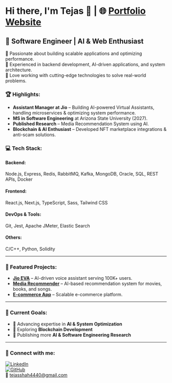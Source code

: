 # Hi there, I'm Tejas 👋  | 🌐 [Portfolio Website](https://hero4440.github.io/Personal-Website/) 

## 🚀 Software Engineer | AI & Web Enthusiast  

🔹 Passionate about building scalable applications and optimizing performance.  
🔹 Experienced in backend development, AI-driven applications, and system architecture.  
🔹 Love working with cutting-edge technologies to solve real-world problems.  

### 🏆 Highlights:  
- **Assistant Manager at Jio** – Building AI-powered Virtual Assistants, handling microservices & optimizing system performance.  
- **MS in Software Engineering** at Arizona State University (2027).  
- **Published Research** – Media Recommendation System using AI.  
- **Blockchain & AI Enthusiast** – Developed NFT marketplace integrations & anti-scam solutions.  

### 💻 Tech Stack:  
#### **Backend:**  
Node.js, Express, Redis, RabbitMQ, Kafka, MongoDB, Oracle, SQL, REST APIs, Docker  

#### **Frontend:**  
React.js, Next.js, TypeScript, Sass, Tailwind CSS  

#### **DevOps & Tools:**  
Git, Jest, Apache JMeter, Elastic Search  

#### **Others:**  
C/C++, Python, Solidity  

---

### 📌 Featured Projects:  
- **[Jio EVA](https://jioeva.ai/)** – AI-driven voice assistant serving 100K+ users.  
- **[Media Recommender](https://github.com/Hero4440/Movie-Songs-Recommender-System-BE-Project)** – AI-based recommendation system for movies, books, and songs.  
- **[E-commerce App](https://github.com/Hero4440/e_commerceapp)** – Scalable e-commerce platform.  

---

### 🎯 Current Goals:  
- 📌 Advancing expertise in **AI & System Optimization**  
- 🔗 Exploring **Blockchain Development**  
- 📖 Publishing more **AI & Software Engineering Research**  

---

### 📢 Connect with me:  
[![LinkedIn](https://img.shields.io/badge/-Tejas%20Shah-blue?style=for-the-badge&logo=linkedin&logoColor=white)](https://www.linkedin.com/in/tejas-shah-4820bb195)  
[![GitHub](https://img.shields.io/badge/-GitHub-181717?style=for-the-badge&logo=github&logoColor=white)](https://github.com/Hero4440)  
📧 tejasshah4440@gmail.com   
